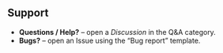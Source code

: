 ## Support

* **Questions / Help?** – open a *Discussion* in the Q&A category.
* **Bugs?** – open an Issue using the “Bug report” template.

